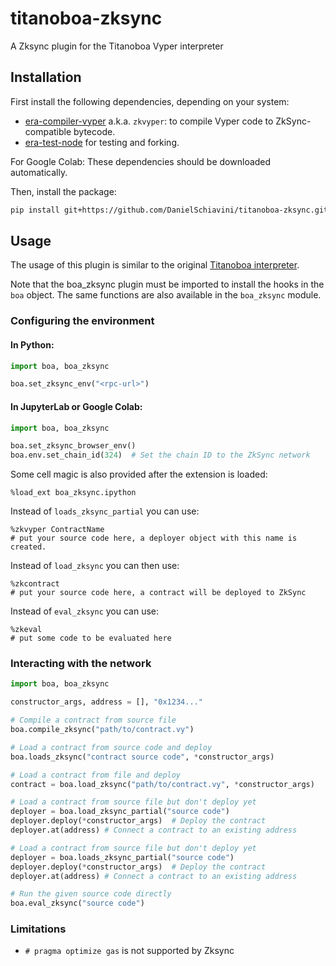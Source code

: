 # titanoboa-zksync
A Zksync plugin for the Titanoboa Vyper interpreter


## Installation

First install the following dependencies, depending on your system:

- [era-compiler-vyper]() a.k.a. `zkvyper`: to compile Vyper code to ZkSync-compatible bytecode.
- [era-test-node]( https://github.com/matter-labs/era-test-node/releases) for testing and forking. 

For Google Colab: These dependencies should be downloaded automatically.

Then, install the package:

```bash
pip install git+https://github.com/DanielSchiavini/titanoboa-zksync.git@main
```

## Usage
The usage of this plugin is similar to the original [Titanoboa interpreter](https://github.com/vyperlang/titanoboa).

Note that the boa_zksync plugin must be imported to install the hooks in the `boa` object.
The same functions are also available in the `boa_zksync` module.


### Configuring the environment
#### In Python:
```python
import boa, boa_zksync

boa.set_zksync_env("<rpc-url>")
```

#### In JupyterLab or Google Colab:
```python
import boa, boa_zksync

boa.set_zksync_browser_env()
boa.env.set_chain_id(324)  # Set the chain ID to the ZkSync network
```

Some cell magic is also provided after the extension is loaded:
```jupyter
%load_ext boa_zksync.ipython
```

Instead of `loads_zksync_partial` you can use:
```jupyter
%zkvyper ContractName
# put your source code here, a deployer object with this name is created.
```

Instead of `load_zksync` you can then use:
```jupyter
%zkcontract
# put your source code here, a contract will be deployed to ZkSync
```

Instead of `eval_zksync` you can use:
```jupyter
%zkeval
# put some code to be evaluated here
```

### Interacting with the network

```python
import boa, boa_zksync

constructor_args, address = [], "0x1234..."

# Compile a contract from source file
boa.compile_zksync("path/to/contract.vy")

# Load a contract from source code and deploy
boa.loads_zksync("contract source code", *constructor_args)

# Load a contract from file and deploy
contract = boa.load_zksync("path/to/contract.vy", *constructor_args)

# Load a contract from source file but don't deploy yet
deployer = boa.load_zksync_partial("source code")
deployer.deploy(*constructor_args)  # Deploy the contract
deployer.at(address) # Connect a contract to an existing address

# Load a contract from source file but don't deploy yet
deployer = boa.loads_zksync_partial("source code")
deployer.deploy(*constructor_args)  # Deploy the contract
deployer.at(address) # Connect a contract to an existing address

# Run the given source code directly
boa.eval_zksync("source code")
```

### Limitations
- `# pragma optimize gas` is not supported by Zksync
